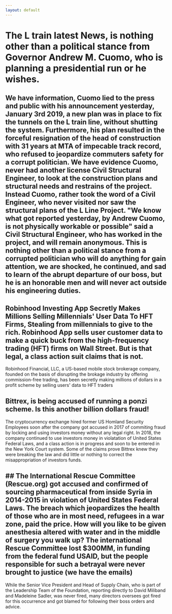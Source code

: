 ```yaml
---
layout: default
---
```


# The L train latest News, is nothing other than a political stance from Governor Andrew M. Cuomo, who is planning a presidential run or he wishes. 

## We have information, Cuomo lied to the press and public with his announcement yesterday, January 3rd 2019, a new plan was in place to fix the tunnels on the L train line, without shutting the system. Furthermore, his plan resulted in the forceful resignation of the head of construction with 31 years at MTA of impecable track record, who refused to jeopardize commuters safety for a corrupt politician. We have evidence Cuomo, never had another license Civil Structural Engineer, to look at the construction plans and structural needs and restrains of the project. Instead Cuomo, rather took the word of a Civil Engineer, who never visited nor saw the structural plans of the L Line Project. "We know what got reported yesterday, by Andrew Cuomo, is not physically workable or possible" said a Civil Structural Engineer, who has worked in the project, and will remain anonymous. This is nothing other than a political stance from a corrupted politician who will do anything for gain attention, we are shocked, he continued, and sad to learn of the abrupt departure of our boss, but he is an honorable men and will never act outside his engineering duties. 

## Robinhood Investing App Secretly Makes Millions Selling Millennials' User Data To HFT Firms, Stealing from millennials to give to the rich. Robinhood App sells user customer data to make a quick buck from the high-frequency trading (HFT) firms on Wall Street. But is that legal, a class action suit claims that is not. 

Robinhood Financial, LLC, a US-based mobile stock brokerage company, founded on the basis of disrupting the brokage industry by offering commission-free trading, has been secretly making millions of dollars in a profit scheme by selling users' data to HFT traders

## Bittrex, is being accused of running a ponzi scheme. Is this another billion dollars fraud!
The cryptocurrency exchange hired former US Homland Security Employees soon after the company got accused in 2017 of commiting fraud by locking and using investors money without any legal right. In 2018, the company continued to use investors money in violatation of United States Federal Laws, and a class action is in progress and soon to be entered in the New York Court system. Some of the claims prove Bittrex knew they were breaking the law and did little or nothing to correct the misappropriation of investors funds.


## ## The International Rescue Committee (Rescue.org) got accused and confirmed of sourcing pharmaceutical from inside Syria in 2014-2015 in violation of United States Federal Laws. The breach which jeopardizes the health of those who are in most need, refugees in a war zone, paid the price. How will you like to be given anesthesia altered with water and in the middle of surgery you walk up? The international Rescue Committee lost $300MM, in funding from the federal fund USAID, but the people responsible for such a betrayal were never brought to justice (we have the emails)

While the Senior Vice President and Head of Supply Chain, who is part of the Leadership Team of the Foundation, reporting directly to David Miliband and Madeleine Sadler, was never fired, many directors oversees got fired for this occurrence and got blamed for following their boss orders and advice. 


